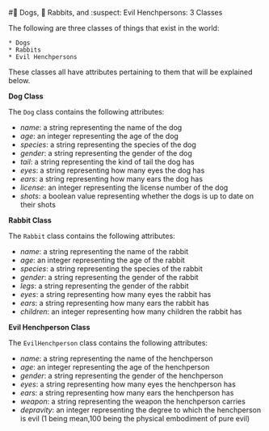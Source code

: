 #:dog: Dogs, :rabbit: Rabbits, and :suspect: Evil Henchpersons: 3 Classes

The following are three classes of things that exist in the world:

	* Dogs  
	* Rabbits  
	* Evil Henchpersons

These classes all have attributes pertaining to them that will be explained below.

**Dog Class**

The `Dog` class contains the following attributes:

* _name_: a string representing the name of the dog
* _age_: an integer representing the age of the dog
* _species_: a string representing the species of the dog
* _gender_: a string representing the gender of the dog
* _tail_: a string representing the kind of tail the dog has
* _eyes_: a string representing how many eyes the dog has
* _ears_: a string representing how many ears the dog has
* _license_: an integer representing the license number of the dog
* _shots_: a boolean value representing whether the dogs is up to date on their shots

**Rabbit Class**

The `Rabbit` class contains the following attributes:

* _name_: a string representing the name of the rabbit
* _age_: an integer representing the age of the rabbit
* _species_: a string representing the species of the rabbit
* _gender_: a string representing the gender of the rabbit
* _legs_: a string representing the gender of the rabbit
* _eyes_: a string representing how many eyes the rabbit has
* _ears_: a string representing how many ears the rabbit has
* _children_: an integer representing how many children the rabbit has

**Evil Henchperson Class**

The `EvilHenchperson` class contains the following attributes:

* _name_: a string representing the name of the henchperson
* _age_: an integer representing the age of the henchperson
* _gender_: a string representing the gender of the henchperson
* _eyes_: a string representing how many eyes the henchperson has
* _ears_: a string representing how many ears the henchperson has
* _weapon_: a string representing the weapon the henchperson carries
* _depravity_: an integer representing the degree to which the henchperson is evil (1 being mean,100 being the physical embodiment of pure evil)



